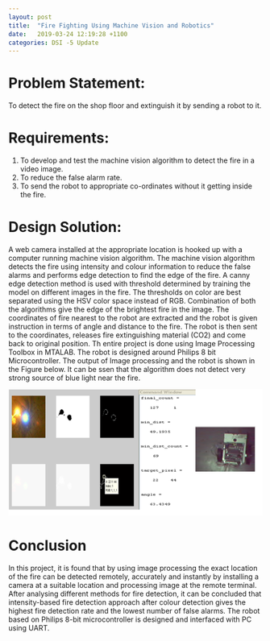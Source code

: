 ```yaml
---
layout: post
title:  "Fire Fighting Using Machine Vision and Robotics"
date:   2019-03-24 12:19:28 +1100
categories: DSI -5 Update
---
```

<h1><strong>Problem Statement:</strong></h1>
To detect the fire on the shop floor and extinguish it by sending a robot to it.
<h1><strong>Requirements: </strong></h1>
<ol>
<li>To develop and test the machine vision algorithm to detect the fire in a video image.</li>
<li>To reduce the false alarm rate.</li>
<li>To send the robot to appropriate co-ordinates without it getting inside the fire.</li>
</ol>

<h1><strong>Design Solution:</strong></h1>
A web camera installed at the appropriate location is hooked up with a computer running machine vision algorithm. The machine vision algorithm detects the fire using intensity and colour information to reduce the false alarms and performs edge detection to find the edge of the fire. A canny edge detection method is used with threshold determined by training the model on different images in the fire. The thresholds on color are best separated using the HSV color space instead of RGB. Combination of both the algorithms give the edge of the brightest fire in the image. The coordinates of fire nearest to the robot are extracted and the robot is given instruction in terms of angle and distance to the fire. The robot is then sent to the coordinates, releases fire extinguishing material (CO2) and come back to original position. Th entire project is done using Image Processing Toolbox in MTALAB. The robot is designed around Philips 8 bit Microcontroller. The output of Image processing and the robot is shown in the Figure below. It can be ssen that the algorithm does not detect very strong source of blue light near the fire. 

![Matlab_Image](/assets/Matlab_Image.png)
 
<h1><strong>Conclusion</strong></h1>
In this project, it is found that by using image processing the exact location of the fire can be detected remotely, accurately and instantly by installing a camera at a suitable location and processing image at the remote terminal. After analysing different methods for fire detection, it can be concluded that intensity-based fire detection approach after colour detection gives the highest fire detection rate and the lowest number of false alarms. The robot based on Philips 8-bit microcontroller is designed and interfaced with PC using UART. 








